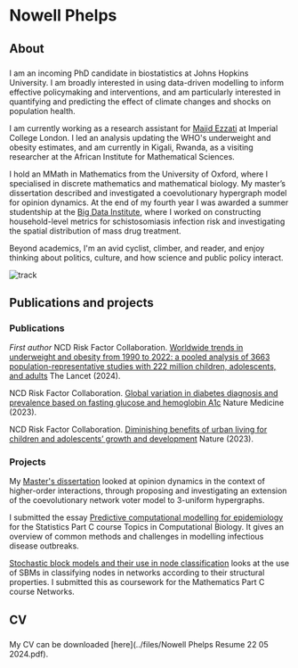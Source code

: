 # Nowell Phelps

## About
### 
I am an incoming PhD candidate in biostatistics at Johns Hopkins University. I am broadly interested in using data-driven modelling to inform effective policymaking and interventions, and am particularly interested in quantifying and predicting the effect of climate changes and shocks on population health.

I am currently working as a research assistant for [Majid Ezzati](https://www.imperial.ac.uk/people/majid.ezzati) at Imperial College London. I led an analysis updating the WHO's underweight and obesity estimates, and am currently in Kigali, Rwanda, as a visiting researcher at the African Institute for Mathematical Sciences.

I hold an MMath in Mathematics from the University of Oxford, where I specialised in discrete mathematics and mathematical biology. My master’s dissertation described and investigated a coevolutionary hypergraph model for opinion dynamics. At the end of my fourth year I was awarded a summer studentship at the [Big Data Institute](https://www.bdi.ox.ac.uk), where I worked on constructing household-level metrics for schistosomiasis infection risk and investigating the spatial distribution of mass drug treatment.

Beyond academics, I'm an avid cyclist, climber, and reader, and enjoy thinking about politics, culture, and how science and public policy interact.


![track](../media/track.png)

## Publications and projects

### Publications
*First author* NCD Risk Factor Collaboration. [Worldwide trends in underweight and obesity from 1990 to 2022: a pooled analysis of 3663 population-representative studies with 222 million children, adolescents, and adults](https://www.thelancet.com/action/showPdf?pii=S0140-6736%2823%2902750-2) The Lancet (2024).

NCD Risk Factor Collaboration. [Global variation in diabetes diagnosis and prevalence based on fasting glucose and hemoglobin A1c](https://www.nature.com/articles/s41591-023-02610-2) Nature Medicine (2023).

NCD Risk Factor Collaboration. [Diminishing benefits of urban living for children and adolescents’ growth and development](https://www.nature.com/articles/s41586-023-05772-8) Nature (2023).

### Projects
My [Master's dissertation](https://www.overleaf.com/read/qvvdfhvtkxpz) looked at opinion dynamics in the context of higher-order interactions, through proposing and investigating an extension of the coevolutionary network voter model to 3-uniform hypergraphs. 

I submitted the essay [Predictive computational modelling for epidemiology](https://www.overleaf.com/read/mxsrcscjnzsk) for the Statistics Part C course Topics in Computational Biology. It gives an overview of common methods and challenges in modelling infectious disease outbreaks. 

[Stochastic block models and their use in node classification](https://www.overleaf.com/read/bcgbmybqyxby) looks at the use of SBMs in classifying nodes in networks according to their structural properties. I submitted this as coursework for the Mathematics Part C course Networks.

## CV
### 
My CV can be downloaded [here](../files/Nowell Phelps Resume 22 05 2024.pdf).


